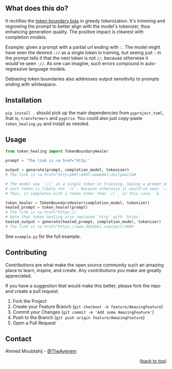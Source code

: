 <!-- back to top link -->
<a name="readme-top"></a>

<!-- PROJECT SHIELDS -->
<!--
*** See the bottom of this document for the declaration of the reference variables
*** for contributors-url, forks-url, etc. This is an optional, concise syntax you may use.
*** https://www.markdownguide.org/basic-syntax/#reference-style-links
-->
<!-- [![Contributors][contributors-shield]][contributors-url] -->
<!-- [![Forks][forks-shield]][forks-url] -->
<!-- [![Stargazers][stars-shield]][stars-url] -->
<!-- [![Issues][issues-shield]][issues-url] -->
<!-- [![MIT License][license-shield]][license-url] -->
<!-- [![LinkedIn][linkedin-shield]][linkedin-url] -->



<!-- ABOUT THE PROJECT -->
## What does this do?

It rectifies the [token boundary bias](https://towardsdatascience.com/the-art-of-prompt-design-prompt-boundaries-and-token-healing-3b2448b0be38) in greedy tokenization. It's trimming and regrowing the prompt to better align with the model's tokenizer, thus enhancing generation quality. The positive impact is clearest with completion models.

Example: given a prompt with a partial url ending with `:`. The model might have seen the desired `://` as a single token in training, but seeing just `:` in the prompt tells it that the next token is not `//`, because otherwise it would've seen `://`. As one can imagine, such errors compound in auto-regressive language models.

Debiasing token boundaries also addresses output sensitivity to prompts ending with whitespace.

<!-- REFERENCES -->
<!-- ## References -->


<!-- GETTING STARTED -->
<!-- ## Getting Started -->

## Installation

`pip install .` should pick up the main dependencies from `pyproject.toml`, that is, `transformers` and `pygtrie`. You could also just copy-paste `token_healing.py` and install as needed.

<!-- <p align="right">(<a href="#readme-top">back to top</a>)</p> -->

<!-- USAGE EXAMPLES -->
## Usage

```py
from token_healing import TokenBoundaryHealer

prompt = 'The link is <a href="http:'

output = generate(prompt, completion_model, tokenizer)
# The link is <a href="http:&#47;&#47;www&#47;dailymail&#

# The model saw '://' as a single token in training. Seeing a prompt ending with `:` tells it that the
# next token is likely not `//`, because otherwise it would've seen `://`.
# Thus, it completes with a token other than `//`, in this case, `&`.

token_healer = TokenBoundaryHealer(completion_model, tokenizer)
healed_prompt = token_healer(prompt)
# The link is <a href="https://
# Note that token healing also replaced `http` with `https`
healed_output = generate(healed_prompt, completion_model, tokenizer)
# The link is <a href="https://www.365doki.com/post/3699
```

See `example.py` for the full example.

<!-- <p align="right">(<a href="#readme-top">back to top</a>)</p> -->

<!-- ROADMAP -->
<!-- ## Roadmap

- [ ] Write a roadmap -->

<!-- See the [open issues](https://github.com/Ayenem/TokenHealerissues) for a full list of proposed features (and known issues). -->

<!-- <p align="right">(<a href="#readme-top">back to top</a>)</p> -->


<!-- CONTRIBUTING -->
## Contributing

Contributions are what make the open source community such an amazing place to learn, inspire, and create. Any contributions you make are greatly appreciated.

If you have a suggestion that would make this better, please fork the repo and create a pull request.

1. Fork the Project
2. Create your Feature Branch (`git checkout -b feature/AmazingFeature`)
3. Commit your Changes (`git commit -m 'Add some AmazingFeature'`)
4. Push to the Branch (`git push origin feature/AmazingFeature`)
5. Open a Pull Request

<!-- <p align="right">(<a href="#readme-top">back to top</a>)</p> -->


<!-- LICENSE -->
<!-- ## License

Distributed under the MIT License. See `LICENSE.txt` for more information. -->

<!-- <p align="right">(<a href="#readme-top">back to top</a>)</p> -->


<!-- CONTACT -->
## Contact

Ahmed Moubtahij - [@TheAyenem](https://twitter.com/TheAyenem)

<p align="right">(<a href="#readme-top">back to top</a>)</p>

<!-- MARKDOWN LINKS & IMAGES -->
<!-- https://www.markdownguide.org/basic-syntax/#reference-style-links -->
<!-- [contributors-shield]: https://img.shields.io/github/contributors/Ayenem/TokenHealing.svg?style=for-the-badge
[contributors-url]: https://github.com/Ayenem/TokenHealergraphs/contributors
[forks-shield]: https://img.shields.io/github/forks/Ayenem/TokenHealing.svg?style=for-the-badge
[forks-url]: https://github.com/Ayenem/TokenHealernetwork/members
[stars-shield]: https://img.shields.io/github/stars/Ayenem/TokenHealing.svg?style=for-the-badge
[stars-url]: https://github.com/Ayenem/TokenHealerstargazers
[issues-shield]: https://img.shields.io/github/issues/Ayenem/TokenHealing.svg?style=for-the-badge
[issues-url]: https://github.com/Ayenem/TokenHealerissues
[license-shield]: https://img.shields.io/github/license/Ayenem/TokenHealing?style=for-the-badge
[license-url]: https://github.com/Ayenem/TokenHealerblob/main/LICENSE.txt
-->
